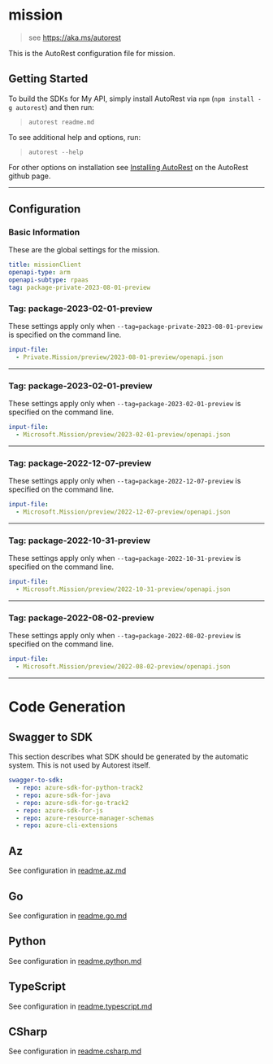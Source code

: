 # mission

> see https://aka.ms/autorest

This is the AutoRest configuration file for mission.

## Getting Started

To build the SDKs for My API, simply install AutoRest via `npm` (`npm install -g autorest`) and then run:

> `autorest readme.md`

To see additional help and options, run:

> `autorest --help`

For other options on installation see [Installing AutoRest](https://aka.ms/autorest/install) on the AutoRest github page.

---

## Configuration

### Basic Information

These are the global settings for the mission.

```yaml
title: missionClient
openapi-type: arm
openapi-subtype: rpaas
tag: package-private-2023-08-01-preview
```
### Tag: package-2023-02-01-preview

These settings apply only when `--tag=package-private-2023-08-01-preview` is specified on the command line.

```yaml $(tag) == 'package-private-2023-08-01-preview'
input-file:
  - Private.Mission/preview/2023-08-01-preview/openapi.json
```
---

### Tag: package-2023-02-01-preview

These settings apply only when `--tag=package-2023-02-01-preview` is specified on the command line.

```yaml $(tag) == 'package-2023-02-01-preview'
input-file:
  - Microsoft.Mission/preview/2023-02-01-preview/openapi.json
```
---

### Tag: package-2022-12-07-preview

These settings apply only when `--tag=package-2022-12-07-preview` is specified on the command line.

```yaml $(tag) == 'package-2022-12-07-preview'
input-file:
  - Microsoft.Mission/preview/2022-12-07-preview/openapi.json
```
---

### Tag: package-2022-10-31-preview

These settings apply only when `--tag=package-2022-10-31-preview` is specified on the command line.

```yaml $(tag) == 'package-2022-10-31-preview'
input-file:
  - Microsoft.Mission/preview/2022-10-31-preview/openapi.json
```
---

### Tag: package-2022-08-02-preview

These settings apply only when `--tag=package-2022-08-02-preview` is specified on the command line.

```yaml $(tag) == 'package-2022-08-02-preview'
input-file:
  - Microsoft.Mission/preview/2022-08-02-preview/openapi.json
```
---

# Code Generation

## Swagger to SDK

This section describes what SDK should be generated by the automatic system.
This is not used by Autorest itself.

```yaml $(swagger-to-sdk)
swagger-to-sdk:
  - repo: azure-sdk-for-python-track2
  - repo: azure-sdk-for-java
  - repo: azure-sdk-for-go-track2
  - repo: azure-sdk-for-js
  - repo: azure-resource-manager-schemas
  - repo: azure-cli-extensions
```
## Az

See configuration in [readme.az.md](./readme.az.md)

## Go

See configuration in [readme.go.md](./readme.go.md)

## Python

See configuration in [readme.python.md](./readme.python.md)

## TypeScript

See configuration in [readme.typescript.md](./readme.typescript.md)

## CSharp

See configuration in [readme.csharp.md](./readme.csharp.md)